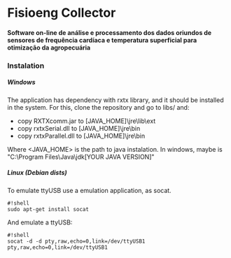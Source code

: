 # Fisioeng Collector
#### Software on-line de análise e processamento dos dados oriundos de sensores de frequência cardíaca e temperatura superficial para otimização da agropecuária


### Instalation

##### Windows

The application has dependency with rxtx library, and it should be installed in the system. 
For this, clone the repository and go to libs/ and:

 * copy RXTXcomm.jar to [JAVA_HOME]\jre\lib\ext
 * copy rxtxSerial.dll to [JAVA_HOME]\jre\bin
 * copy rxtxParallel.dll to [JAVA_HOME]\jre\bin

Where <JAVA_HOME> is the path to java instalation. In windows, maybe is "C:\Program Files\Java\jdk[YOUR JAVA VERSION]"

##### Linux (Debian dists)

To emulate ttyUSB use a emulation application, as socat.

```
#!shell
sudo apt-get install socat
```

And emulate a ttyUSB:

```
#!shell
socat -d -d pty,raw,echo=0,link=/dev/ttyUSB1 pty,raw,echo=0,link=/dev/ttyUSB1
```
